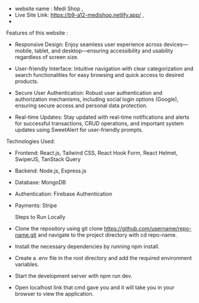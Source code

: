  - website name : Medi Shop ,
- Live Site Link: https://b9-a12-medishop.netlify.app/ ,
- 
Features of this website :

- Responsive Design: Enjoy seamless user experience across devices—mobile, tablet, and desktop—ensuring accessibility and usability regardless of screen size.

- User-friendly Interface: Intuitive navigation with clear categorization and search functionalities for easy browsing and quick access to desired products.

- Secure User Authentication: Robust user authentication and authorization mechanisms, including social login options (Google), ensuring secure access and personal data protection.

- Real-time Updates: Stay updated with real-time notifications and alerts for successful transactions, CRUD operations, and important system updates using SweetAlert for user-friendly prompts.


Technologies Used:

- Frontend: React.js, Tailwind CSS, React Hook Form, React Helmet, SwiperJS, TanStack Query

- Backend: Node.js, Express.js

- Database: MongoDB

- Authentication: Firebase Authentication

- Payments: Stripe

  Steps to Run Locally
- Clone the repository using git clone https://github.com/username/repo-name.git and navigate to the project directory with cd repo-name.
- Install the necessary dependencies by running npm install.
- Create a .env file in the root directory and add the required environment variables.
- Start the development server with npm run dev.
- Open localhost link that cmd gave you and it will take you  in your browser to view the application.
